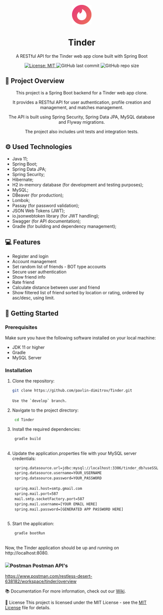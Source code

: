 <p align="center">
  <img src="https://github.com/pavlin-dimitrov/Tinder/blob/develop/blob/main/tinder.png" alt="Tinder Logo"/>
</p>

<h1 align="center">Tinder</h1>
<p align="center">A RESTful API for the Tinder web app clone built with Spring Boot</p>

<p align="center">
  <a href="https://github.com/pavlin-dimitrov/Tinder/blob/develop/LICENSE.md">
    <img alt="License: MIT" src="https://img.shields.io/badge/License-MIT-yellow.svg">
  </a>
  <img alt="GitHub last commit" src="https://img.shields.io/github/last-commit/pavlin-dimitrov/Tinder/develop">
  <img alt="GitHub repo size" src="https://img.shields.io/github/repo-size/pavlin-dimitrov/Tinder">
</p>

## 🌟 Project Overview

<p align="center">This project is a Spring Boot backend for a Tinder web app clone.</p> 
<p align="center">It provides a RESTful API for user authentication, profile creation and management, and matches management.</p> 
<p align="center">The API is built using Spring Security, Spring Data JPA, MySQL database and Flyway migrations.</p>
<p align="center">The project also includes unit tests and integration tests.</p>

## ⚙️ Used Technologies

*	Java 11;
*	Spring Boot;
*	Spring Data JPA;
*	Spring Security;
*	Hibernate;
*	H2 in-memory database (for development and testing purposes);
*	MySQL;
*	DBeaver (for production);
*	Lombok;
*	Passay (for password validation);
*	JSON Web Tokens (JWT);
*	io.jsonwebtoken library (for JWT handling);
*	Swagger (for API documentation);
*	Gradle (for building and dependency management);


## 💻 Features

* Register and login
* Account management
* Set random list of friends - BOT type accounts
* Secure user authentication
* Show friend info
* Rate friend
* Calculate distance between user and friend
* Show filtered list of friend sorted by location or rating, ordered by asc/desc, using limit.

## 🚀 Getting Started

### Prerequisites

Make sure you have the following software installed on your local machine:

* JDK 11 or higher
* Gradle
* MySQL Server

### Installation

1. Clone the repository:

   ```sh
   git clone https://github.com/pavlin-dimitrov/Tinder.git
   
   Use the `develop` branch.

2. Navigate to the project directory:

   ```sh
    cd Tinder

3. Install the required dependencies:

   ```sh
    gradle build
    
4. Update the application.properties file with your MySQL server credentials:

   ```sh
    spring.datasource.url=jdbc:mysql://localhost:3306/tinder_db?useSSL=false
    spring.datasource.username=YOUR_USERNAME
    spring.datasource.password=YOUR_PASSWORD

    spring.mail.host=smtp.gmail.com
    spring.mail.port=587
    mail.smtp.socketFactory.port=587
    spring.mail.username=[YOUR EMAIL HERE]
    spring.mail.password=[GENERATED APP PASSWORD HERE]
    
5. Start the application:

   ```sh
    gradle bootRun
    
Now, the Tinder application should be up and running on http://localhost:8080.



### <img src="https://github.com/pavlin-dimitrov/Tinder/blob/develop/blob/main/postman.png" alt="Postman" width="24" height="24"> Postman API's

  https://www.postman.com/restless-desert-638182/workspace/tinder/overview

📚 Documentation
For more information, check out our [Wiki](https://github.com/pavlin-dimitrov/Tinder/wiki).

📄 License
This project is licensed under the MIT License - see the [MIT License](https://github.com/pavlin-dimitrov/Tinder/blob/develop/LICENSE.md) file for details.
